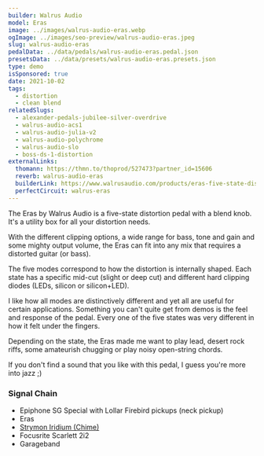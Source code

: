 ```yaml
---
builder: Walrus Audio
model: Eras
image: ../images/walrus-audio-eras.webp
ogImage: ../images/seo-preview/walrus-audio-eras.jpeg
slug: walrus-audio-eras
pedalData: ../data/pedals/walrus-audio-eras.pedal.json
presetsData: ../data/presets/walrus-audio-eras.presets.json
type: demo
isSponsored: true
date: 2021-10-02
tags:
  - distortion
  - clean blend
relatedSlugs:
  - alexander-pedals-jubilee-silver-overdrive
  - walrus-audio-acs1
  - walrus-audio-julia-v2
  - walrus-audio-polychrome
  - walrus-audio-slo
  - boss-ds-1-distortion
externalLinks:
  thomann: https://thmn.to/thoprod/527473?partner_id=15606
  reverb: walrus-audio-eras
  builderLink: https://www.walrusaudio.com/products/eras-five-state-distortion
  perfectCircuit: walrus-eras
---
```


The Eras by Walrus Audio is a five-state distortion pedal with a blend knob. It's a utility box for all your distortion needs.

With the different clipping options, a wide range for bass, tone and gain and some mighty output volume, the Eras can fit into any mix that requires a distorted guitar (or bass).

The five modes correspond to how the distortion is internally shaped. Each state has a specific mid-cut (slight or deep cut) and different hard clipping diodes (LEDs, silicon or silicon+LED).

I like how all modes are distinctively different and yet all are useful for certain applications. Something you can't quite get from demos is the feel and response of the pedal. Every one of the five states was very different in how it felt under the fingers.

Depending on the state, the Eras made me want to play lead, desert rock riffs, some amateurish chugging or play noisy open-string chords.

If you don't find a sound that you like with this pedal, I guess you're more into jazz ;)

### Signal Chain

- Epiphone SG Special with Lollar Firebird pickups (neck pickup)
- Eras
- [Strymon Iridium (Chime)](/demos/strymon-iridium)
- Focusrite Scarlett 2i2
- Garageband
